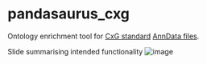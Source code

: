# pandasaurus_cxg

Ontology enrichment tool for [CxG standard](https://github.com/chanzuckerberg/single-cell-curation/blob/main/schema/3.0.0/schema.md) [AnnData files](https://anndata.readthedocs.io/en/latest/).

Slide summarising intended functionality
![image](https://github.com/INCATools/pandasaurus_cxg/assets/112839/3082dcd2-dd2f-469d-9076-4eabcc83130d)

